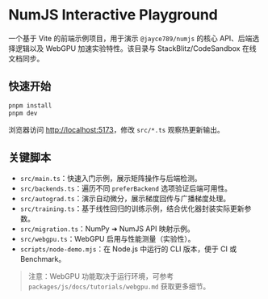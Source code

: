 # NumJS Interactive Playground

一个基于 Vite 的前端示例项目，用于演示 `@jayce789/numjs` 的核心 API、后端选择逻辑以及 WebGPU 加速实验特性。该目录与 StackBlitz/CodeSandbox 在线文档同步。

## 快速开始

```bash
pnpm install
pnpm dev
```

浏览器访问 <http://localhost:5173>，修改 `src/*.ts` 观察热更新输出。

## 关键脚本

- `src/main.ts`：快速入门示例，展示矩阵操作与后端检测。
- `src/backends.ts`：遍历不同 `preferBackend` 选项验证后端可用性。
- `src/autograd.ts`：演示自动微分，展示梯度回传与广播梯度处理。
- `src/training.ts`：基于线性回归的训练示例，结合优化器封装实际更新参数。
- `src/migration.ts`：NumPy ➜ NumJS API 映射示例。
- `src/webgpu.ts`：WebGPU 启用与性能测量（实验性）。
- `scripts/node-demo.mjs`：在 Node.js 中运行的 CLI 版本，便于 CI 或 Benchmark。

> 注意：WebGPU 功能取决于运行环境，可参考 `packages/js/docs/tutorials/webgpu.md` 获取更多细节。
